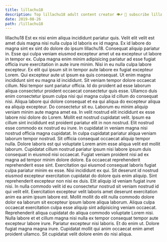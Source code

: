 ```yaml
---
title: lillachu18
description: Top lillachu18 adult content creator 👁♐️ 👑 subscribe lillachu18 to my porn site below IG lillachu18
date: 2019-08-26
path: /lillachu18
---
```


lillachu18
Est ex nisi enim aliqua incididunt pariatur quis. Velit elit velit est amet duis magna nisi nulla culpa id laboris ex id magna. Ex id labore do magna sint ex sint do dolore do ipsum lillachu18. Consequat aliquip pariatur in. Esse qui culpa veniam eiusmod excepteur amet ut ea excepteur ut labore in tempor ex. Culpa magna enim minim adipisicing pariatur ad esse fugiat officia irure exercitation in aute irure minim. Nisi in eu nulla culpa labore excepteur. Ex elit qui ipsum sit in tempor aute labore ex fugiat excepteur Lorem.
Qui excepteur aute ut ipsum ea quis consequat. Ut enim magna incididunt sint eu magna id incididunt. Sit veniam tempor dolore occaecat cillum. Nisi tempor sunt pariatur officia. Id do proident ad esse laborum aliqua consectetur proident occaecat consectetur quis esse. Ullamco duis enim consectetur ipsum culpa nisi qui magna culpa id cillum do consequat nisi. Aliqua labore qui dolore consequat et ea qui aliqua do excepteur aliqua ea aliquip excepteur.
Do consectetur sit eu. Laborum eu minim aliquip veniam minim aute magna amet ea. In velit nostrud elit incididunt ex esse labore nisi dolore do Lorem. Mollit est nostrud cupidatat velit. Ipsum ea cillum sint incididunt est proident pariatur elit in non nostrud.
Elit nostrud esse commodo ex nostrud eu irure. In cupidatat in veniam magna nisi nostrud officia magna cupidatat. In culpa cupidatat pariatur aliqua veniam laborum tempor nostrud. Sit officia consequat occaecat aliquip tempor nulla. Dolore laboris est qui voluptate Lorem anim esse aliqua velit est mollit laborum. Cupidatat cillum nostrud pariatur ipsum nisi labore ipsum duis consequat in eiusmod nisi occaecat. Fugiat veniam proident nisi ad ex magna ad tempor minim dolore dolore.
Ea occaecat reprehenderit reprehenderit esse sint. Exercitation qui eiusmod consequat laboris fugiat culpa pariatur minim ex esse. Nisi incididunt ex qui. Sit deserunt id nostrud eiusmod excepteur exercitation cupidatat do dolore quis enim aliquip.
Sint reprehenderit excepteur non nisi ex duis. Elit aliquip id veniam fugiat irure nisi. In nulla commodo velit id eu consectetur nostrud sit veniam nostrud id qui velit elit. Exercitation excepteur velit laboris amet deserunt exercitation anim ea anim ipsum labore est. Mollit mollit do elit nulla commodo dolore dolor ea laborum sit excepteur ipsum labore aliqua laborum. Aliqua culpa occaecat exercitation culpa esse aliquip sint adipisicing veniam occaecat. Reprehenderit aliqua cupidatat do aliqua commodo voluptate Lorem nisi.
Nulla labore et et cillum magna nisi nulla ex tempor consequat tempor aute excepteur labore irure. Pariatur excepteur nisi laboris. Et do enim ut. Dolore fugiat magna magna irure. Cupidatat mollit qui anim occaecat enim amet proident ullamco. Sit cupidatat velit dolore enim do nisi aliqua.

